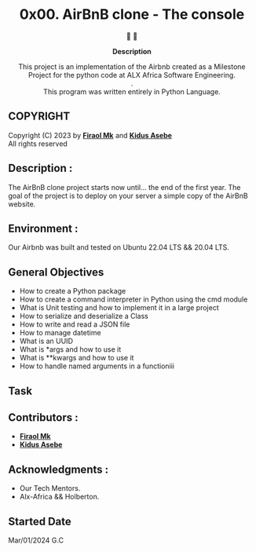<h1 align="center">
0x00. AirBnB clone - The console
</h1>

<p align="center">
   📄 🚀
</p>

<p align="center">
  <strong>
   Description
  </strong>
</p>

<p align="center">
This project is an implementation of the Airbnb created as a Milestone Project for the python code at ALX Africa Software Engineering. </br>
. </br>
This program was written entirely in Python Language.
</p>

## COPYRIGHT
Copyright (C) 2023 by [**Firaol Mk**](https://github.com/firacil) and [**Kidus Asebe**](https://github.com/Kad-19) </br>
All rights reserved

 ## Description :
The AirBnB clone project starts now until… the end of the first year. The goal of the project is to deploy on your server a simple copy of the AirBnB website.

## Environment :

Our Airbnb  was built and tested on  Ubuntu 22.04 LTS && 20.04 LTS.

## General Objectives

* How to create a Python package
* How to create a command interpreter in Python using the cmd module
* What is Unit testing and how to implement it in a large project
* How to serialize and deserialize a Class
* How to write and read a JSON file
* How to manage datetime
* What is an UUID
* What is *args and how to use it
* What is **kwargs and how to use it
* How to handle named arguments in a functioniii

## Task


## Contributors :
* [**Firaol Mk**](https://github.com/firacil)
* [**Kidus Asebe**](https://github.com/Kad-19)

## Acknowledgments :
- Our Tech Mentors.
- Alx-Africa && Holberton.

## Started Date 

Mar/01/2024 G.C
